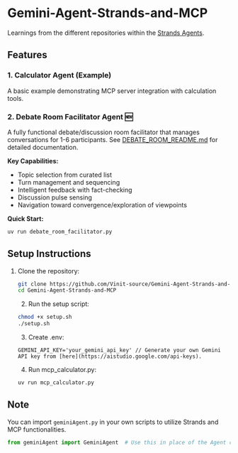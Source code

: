 # Gemini-Agent-Strands-and-MCP

Learnings from the different repositories within the [Strands Agents](https://github.com/strands-agents).

## Features

### 1. Calculator Agent (Example)
A basic example demonstrating MCP server integration with calculation tools.

### 2. Debate Room Facilitator Agent 🆕
A fully functional debate/discussion room facilitator that manages conversations for 1-6 participants. See [DEBATE_ROOM_README.md](DEBATE_ROOM_README.md) for detailed documentation.

**Key Capabilities:**
- Topic selection from curated list
- Turn management and sequencing
- Intelligent feedback with fact-checking
- Discussion pulse sensing
- Navigation toward convergence/exploration of viewpoints

**Quick Start:**
```bash
uv run debate_room_facilitator.py
```

## Setup Instructions
1. Clone the repository:
	 ```bash
	 git clone https://github.com/Vinit-source/Gemini-Agent-Strands-and-MCP.git
	 cd Gemini-Agent-Strands-and-MCP
	 ```
	 2. Run the setup script:
	 ```bash
	 chmod +x setup.sh
	 ./setup.sh
	 ```
	 3. Create .env:
     ```
     GEMINI_API_KEY='your_gemini_api_key' // Generate your own Gemini API key from [here](https://aistudio.google.com/api-keys).
     ```
     4. Run mcp_calculator.py:
	 ```bash
	 uv run mcp_calculator.py
	 ```

## Note
You can import `geminiAgent.py` in your own scripts to utilize Strands and MCP functionalities.
```python
from geminiAgent import GeminiAgent  # Use this in place of the Agent class of Strands
```
